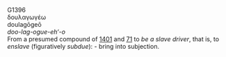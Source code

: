 <body>
  <p>G1396<br>  δουλαγωγέω  <br> doulagōgeō  <br><i>doo-lag-ogue-eh‘-o </i><br>From a presumed compound of <a href="g1401.htm">1401</a> and <a href="g0071.htm">71</a>  to <i>be</i> <i>a</i> <i>slave</i> <i>driver</i>, that is, to <i>enslave</i> (figuratively <i>subdue</i>): - bring into subjection.<br></p>
 </body>